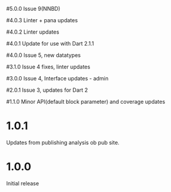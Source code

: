 #5.0.0
Issue 9(NNBD)

#4.0.3
Linter + pana updates

#4.0.2
Linter updates

#4.0.1
Update for use with Dart 2.1.1

#4.0.0
Issue 5, new datatypes

#3.1.0
Issue 4 fixes, linter updates

#3.0.0
Issue 4, Interface updates - admin

#2.0.1
Issue 3, updates for Dart 2

#1.1.0
Minor API(default block parameter) and coverage updates

# 1.0.1
Updates from publishing analysis ob pub site.

# 1.0.0
Initial release